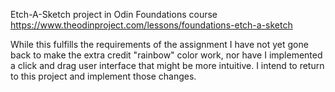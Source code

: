 Etch-A-Sketch project in Odin Foundations course https://www.theodinproject.com/lessons/foundations-etch-a-sketch

While this fulfills the requirements of the assignment I have not yet gone back to make the extra credit "rainbow" color work, nor have I implemented a click and drag user interface that might be more intuitive. I intend to return to this project and implement those changes. 
